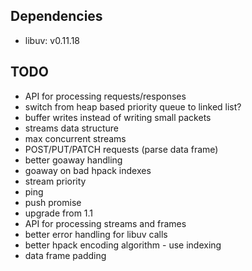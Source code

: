 ## Dependencies

* libuv: v0.11.18

## TODO

* API for processing requests/responses
* switch from heap based priority queue to linked list?
* buffer writes instead of writing small packets
* streams data structure
* max concurrent streams
* POST/PUT/PATCH requests (parse data frame)
* better goaway handling
* goaway on bad hpack indexes
* stream priority
* ping
* push promise
* upgrade from 1.1
* API for processing streams and frames
* better error handling for libuv calls
* better hpack encoding algorithm - use indexing
* data frame padding
